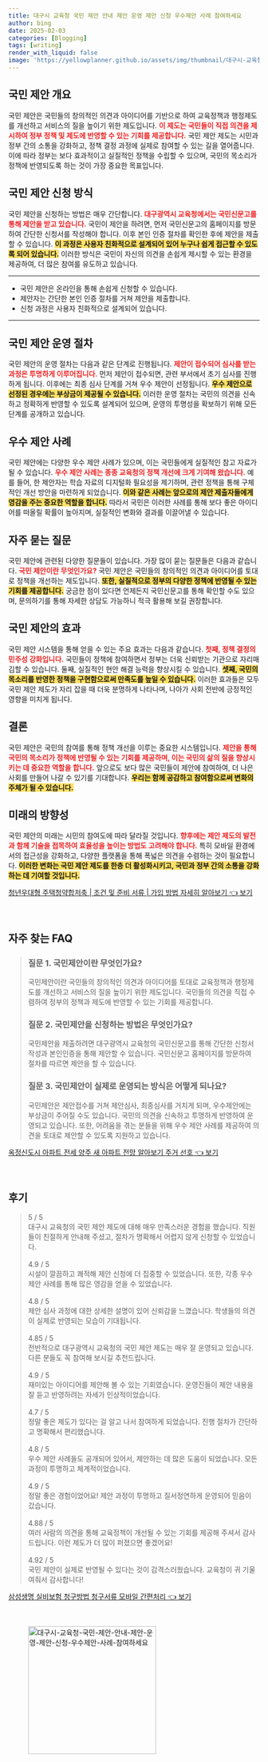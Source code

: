 ```yaml
---
title: 대구시 교육청 국민 제안 안내 제안 운영 제안 신청 우수제안 사례 참여하세요
author: bing
date: 2025-02-03
categories: [Blogging]
tags: [writing]
render_with_liquid: false
image: 'https://yellowplanner.github.io/assets/img/thumbnail/대구시-교육청-국민-제안-안내-제안-운영-제안-신청-우수제안-사례-참여하세요.webp'
---
```



<h2 id='국민 제안 개요'>국민 제안 개요</h2>

<p>국민 제안은 국민들의 창의적인 의견과 아이디어를 기반으로 하여 교육정책과 행정제도를 개선하고 서비스의 질을 높이기 위한 제도입니다. <b><span style="color: #ee2323;">이 제도는 국민들이 직접 의견을 제시하여 정부 정책 및 제도에 반영할 수 있는 기회를 제공합니다.</span></b> 국민 제안 제도는 시민과 정부 간의 소통을 강화하고, 정책 결정 과정에 실제로 참여할 수 있는 길을 열어줍니다. 이에 따라 정부는 보다 효과적이고 실질적인 정책을 수립할 수 있으며, 국민의 목소리가 정책에 반영되도록 하는 것이 가장 중요한 목표입니다.</p>

<h2 id='국민 제안 신청 방식'>국민 제안 신청 방식</h2>

<p>국민 제안을 신청하는 방법은 매우 간단합니다. <b><span style="color: #ee2323;">대구광역시 교육청에서는 국민신문고를 통해 제안을 받고 있습니다.</span></b> 국민이 제안을 하려면, 먼저 국민신문고의 홈페이지를 방문하여 간단한 신청서를 작성해야 합니다. 이후 본인 인증 절차를 확인한 후에 제안을 제출할 수 있습니다. <b><span style="background-color: #ffe066;">이 과정은 사용자 친화적으로 설계되어 있어 누구나 쉽게 접근할 수 있도록 되어 있습니다.</span></b> 이러한 방식은 국민이 자신의 의견을 손쉽게 제시할 수 있는 환경을 제공하여, 더 많은 참여를 유도하고 있습니다.</p>

<hr />

<ul>
    <li>국민 제안은 온라인을 통해 손쉽게 신청할 수 있습니다.</li>
    <li>제안자는 간단한 본인 인증 절차를 거쳐 제안을 제출합니다.</li>
    <li>신청 과정은 사용자 친화적으로 설계되어 있습니다.</li>
</ul>

<hr />

<h2 id='국민 제안 운영 절차'>국민 제안 운영 절차</h2>

<p>국민 제안의 운영 절차는 다음과 같은 단계로 진행됩니다. <b><span style="color: #ee2323;">제안이 접수되어 심사를 받는 과정은 투명하게 이루어집니다.</span></b> 먼저 제안이 접수되면, 관련 부서에서 초기 심사를 진행하게 됩니다. 이후에는 최종 심사 단계를 거쳐 우수 제안이 선정됩니다. <b><span style="background-color: #ffe066;">우수 제안으로 선정된 경우에는 부상금이 제공될 수 있습니다.</span></b> 이러한 운영 절차는 국민의 의견을 신속하고 정확하게 반영할 수 있도록 설계되어 있으며, 운영의 투명성을 확보하기 위해 모든 단계를 공개하고 있습니다.</p>

<h2 id='우수 제안 사례'>우수 제안 사례</h2>

<p>국민 제안에는 다양한 우수 제안 사례가 있으며, 이는 국민들에게 실질적인 참고 자료가 될 수 있습니다. <b><span style="color: #ee2323;">우수 제안 사례는 종종 교육청의 정책 개선에 크게 기여해 왔습니다.</span></b> 예를 들어, 한 제안자는 학습 자료의 디지털화 필요성을 제기하며, 관련 정책을 통해 구체적인 개선 방안을 마련하게 되었습니다. <b><span style="background-color: #ffe066;">이와 같은 사례는 앞으로의 제안 제출자들에게 영감을 주는 중요한 역할을 합니다.</span></b> 따라서 국민은 이러한 사례를 통해 보다 좋은 아이디어를 떠올릴 확률이 높아지며, 실질적인 변화와 결과를 이끌어낼 수 있습니다.</p>

<h2 id='자주 묻는 질문'>자주 묻는 질문</h2>

<p>국민 제안에 관련된 다양한 질문들이 있습니다. 가장 많이 묻는 질문들은 다음과 같습니다. <b><span style="color: #ee2323;">국민 제안이란 무엇인가요?</span></b> 국민 제안은 국민들의 창의적인 의견과 아이디어를 토대로 정책을 개선하는 제도입니다. <b><span style="background-color: #ffe066;">또한, 실질적으로 정부의 다양한 정책에 반영될 수 있는 기회를 제공합니다.</span></b> 궁금한 점이 있다면 언제든지 국민신문고를 통해 확인할 수도 있으며, 문의하기를 통해 자세한 상담도 가능하니 적극 활용해 보길 권장합니다.</p>

<h2 id='국민 제안의 효과'>국민 제안의 효과</h2>

<p>국민 제안 시스템을 통해 얻을 수 있는 주요 효과는 다음과 같습니다. <b><span style="color: #ee2323;">첫째, 정책 결정의 민주성 강화입니다.</span></b> 국민들이 정책에 참여하면서 정부는 더욱 신뢰받는 기관으로 자리매김할 수 있습니다. 둘째, 실질적인 현안 해결 능력을 향상시킬 수 있습니다. <b><span style="background-color: #ffe066;">셋째, 국민의 목소리를 반영한 정책을 구현함으로써 만족도를 높일 수 있습니다.</span></b> 이러한 효과들은 모두 국민 제안 제도가 자리 잡을 때 더욱 분명하게 나타나며, 나아가 사회 전반에 긍정적인 영향을 미치게 됩니다.</p>

<h2 id='결론'>결론</h2>

<p>국민 제안은 국민의 참여를 통해 정책 개선을 이루는 중요한 시스템입니다. <b><span style="color: #ee2323;">제안을 통해 국민의 목소리가 정책에 반영될 수 있는 기회를 제공하며, 이는 국민의 삶의 질을 향상시키는 데 중요한 역할을 합니다.</span></b> 앞으로도 보다 많은 국민들이 제안에 참여하여, 더 나은 사회를 만들어 나갈 수 있기를 기대합니다. <b><span style="background-color: #ffe066;">우리는 함께 공감하고 참여함으로써 변화의 주체가 될 수 있습니다.</span></b></p>

<h2 id='미래의 방향성'>미래의 방향성</h2>

<p>국민 제안의 미래는 시민의 참여도에 따라 달라질 것입니다. <b><span style="color: #ee2323;">향후에는 제안 제도의 발전과 함께 기술을 접목하여 효율성을 높이는 방법도 고려해야 합니다.</span></b> 특히 모바일 환경에서의 접근성을 강화하고, 다양한 플랫폼을 통해 폭넓은 의견을 수렴하는 것이 필요합니다. <b><span style="background-color: #ffe066;">이러한 변화는 국민 제안 제도를 한층 더 활성화시키고, 국민과 정부 간의 소통을 강화하는 데 기여할 것입니다.</span></b></p>


<p><a class="click-button" title="청년우대형 주택청약합저축 | 조건 및 준비 서류 | 가입 방법 자세히 알아보기" href="https://yellowplanner.github.io/posts/%EC%B2%AD%EB%85%84%EC%9A%B0%EB%8C%80%ED%98%95-%EC%A3%BC%ED%83%9D%EC%B2%AD%EC%95%BD%ED%95%A9%EC%A0%80%EC%B6%95-%EC%A1%B0%EA%B1%B4-%EB%B0%8F-%EC%A4%80%EB%B9%84-%EC%84%9C%EB%A5%98-%EA%B0%80%EC%9E%85-%EB%B0%A9%EB%B2%95-%EC%9E%90%EC%84%B8%ED%9E%88-%EC%95%8C%EC%95%84%EB%B3%B4%EA%B8%B0/" rel="dofollow">청년우대형 주택청약합저축 | 조건 및 준비 서류 | 가입 방법 자세히 알아보기 👈 보기</a></p><br>
<h2 id='자주_찾는_FAQ'>자주 찾는 FAQ</h2>
<div itemscope="" itemtype="https://schema.org/FAQPage"> 
<blockquote> 
<div itemscope="" itemprop="mainEntity" itemtype="https://schema.org/Question"> 
<h3 itemprop="name">질문 1. 국민제안이란 무엇인가요? </h3> 
<div itemscope="" itemprop="acceptedAnswer" itemtype="https://schema.org/Answer"> 
<span itemprop="text"> 
<p>국민제안이란 국민들의 창의적인 의견과 아이디어를 토대로 교육정책과 행정제도를 개선하고 서비스의 질을 높이기 위한 제도입니다. 국민들의 의견을 직접 수렴하여 정부의 정책과 제도에 반영할 수 있는 기회를 제공합니다.</p> 
</span> 
</div> 
</div> 
<div itemscope="" itemprop="mainEntity" itemtype="https://schema.org/Question"> 
<h3 itemprop="name">질문 2. 국민제안을 신청하는 방법은 무엇인가요? </h3> 
<div itemscope="" itemprop="acceptedAnswer" itemtype="https://schema.org/Answer"> 
<span itemprop="text"> 
<p>국민제안을 제출하려면 대구광역시 교육청의 국민신문고를 통해 간단한 신청서 작성과 본인인증을 통해 제안할 수 있습니다. 국민신문고 홈페이지를 방문하여 절차를 따르면 제안을 할 수 있습니다.</p> 
</span> 
</div> 
</div> 
<div itemscope="" itemprop="mainEntity" itemtype="https://schema.org/Question"> 
<h3 itemprop="name">질문 3. 국민제안이 실제로 운영되는 방식은 어떻게 되나요?</h3> 
<div itemscope="" itemprop="acceptedAnswer" itemtype="https://schema.org/Answer"> 
<span itemprop="text"> 
<p>국민제안은 제안접수를 거쳐 제안심사, 최종심사를 거치게 되며, 우수제안에는 부상금이 주어질 수도 있습니다. 국민의 의견을 신속하고 투명하게 반영하여 운영되고 있습니다. 또한, 어려움을 겪는 분들을 위해 우수 제안 사례를 제공하여 의견을 토대로 제안할 수 있도록 지원하고 있습니다.</p> 
</span> 
</div> 
</div> 
</blockquote> 
</div>
<p><a class="click-button" title="옥정신도시 아파트 전세 양주 새 아파트 전망 알아보기 주거 선호" href="https://yellowplanner.github.io/posts/%EC%98%A5%EC%A0%95%EC%8B%A0%EB%8F%84%EC%8B%9C-%EC%95%84%ED%8C%8C%ED%8A%B8-%EC%A0%84%EC%84%B8-%EC%96%91%EC%A3%BC-%EC%83%88-%EC%95%84%ED%8C%8C%ED%8A%B8-%EC%A0%84%EB%A7%9D-%EC%95%8C%EC%95%84%EB%B3%B4%EA%B8%B0-%EC%A3%BC%EA%B1%B0-%EC%84%A0%ED%98%B8/" rel="dofollow">옥정신도시 아파트 전세 양주 새 아파트 전망 알아보기 주거 선호 👈 보기</a></p><br>
<h2 id='후기'>후기</h2>
<div itemscope itemtype="https://schema.org/Product">
  <blockquote>
  <div itemprop="review" itemscope itemtype="https://schema.org/Review">
      <div itemprop="reviewRating" itemscope itemtype="https://schema.org/Rating"> <span itemprop="ratingValue">5</span> / <span itemprop="bestRating">5</span> </div>
      <span itemprop="reviewBody">대구시 교육청의 국민 제안 제도에 대해 매우 만족스러운 경험을 했습니다. 직원들이 친절하게 안내해 주셨고, 절차가 명확해서 어렵지 않게 신청할 수 있었습니다.</span>
  </div>
  <br>
  <div itemprop="review" itemscope itemtype="https://schema.org/Review">
      <div itemprop="reviewRating" itemscope itemtype="https://schema.org/Rating"> <span itemprop="ratingValue">4.9</span> / <span itemprop="bestRating">5</span> </div>
      <span itemprop="reviewBody">시설이 깔끔하고 쾌적해 제안 신청에 더 집중할 수 있었습니다. 또한, 각종 우수 제안 사례를 통해 많은 영감을 얻을 수 있었습니다.</span>
  </div>
  <br>
  <div itemprop="review" itemscope itemtype="https://schema.org/Review">
      <div itemprop="reviewRating" itemscope itemtype="https://schema.org/Rating"> <span itemprop="ratingValue">4.8</span> / <span itemprop="bestRating">5</span> </div>
      <span itemprop="reviewBody">제안 심사 과정에 대한 상세한 설명이 있어 신뢰감을 느꼈습니다. 학생들의 의견이 실제로 반영되는 모습이 기대됩니다.</span>
  </div>
  <br>
  <div itemprop="review" itemscope itemtype="https://schema.org/Review">
      <div itemprop="reviewRating" itemscope itemtype="https://schema.org/Rating"> <span itemprop="ratingValue">4.85</span> / <span itemprop="bestRating">5</span> </div>
      <span itemprop="reviewBody">전반적으로 대구광역시 교육청의 국민 제안 제도는 매우 잘 운영되고 있습니다. 다른 분들도 꼭 참여해 보시길 추천드립니다.</span>
  </div>
  <br>
  <div itemprop="review" itemscope itemtype="https://schema.org/Review">
      <div itemprop="reviewRating" itemscope itemtype="https://schema.org/Rating"> <span itemprop="ratingValue">4.9</span> / <span itemprop="bestRating">5</span> </div>
      <span itemprop="reviewBody">재미있는 아이디어를 제안해 볼 수 있는 기회였습니다. 운영진들이 제안 내용을 잘 듣고 반영하려는 자세가 인상적이었습니다.</span>
  </div>
  <br>
  <div itemprop="review" itemscope itemtype="https://schema.org/Review">
      <div itemprop="reviewRating" itemscope itemtype="https://schema.org/Rating"> <span itemprop="ratingValue">4.7</span> / <span itemprop="bestRating">5</span> </div>
      <span itemprop="reviewBody">정말 좋은 제도가 있다는 걸 알고 나서 참여하게 되었습니다. 진행 절차가 간단하고 명확해서 편리했습니다.</span>
  </div>
  <br>
  <div itemprop="review" itemscope itemtype="https://schema.org/Review">
      <div itemprop="reviewRating" itemscope itemtype="https://schema.org/Rating"> <span itemprop="ratingValue">4.8</span> / <span itemprop="bestRating">5</span> </div>
      <span itemprop="reviewBody">우수 제안 사례들도 공개되어 있어서, 제안하는 데 많은 도움이 되었습니다. 모든 과정이 투명하고 체계적이었습니다.</span>
  </div>
  <br>
  <div itemprop="review" itemscope itemtype="https://schema.org/Review">
      <div itemprop="reviewRating" itemscope itemtype="https://schema.org/Rating"> <span itemprop="ratingValue">4.9</span> / <span itemprop="bestRating">5</span> </div>
      <span itemprop="reviewBody">정말 좋은 경험이었어요! 제안 과정이 투명하고 질서정연하게 운영되어 믿음이 갔습니다.</span>
  </div>
  <br>
  <div itemprop="review" itemscope itemtype="https://schema.org/Review">
      <div itemprop="reviewRating" itemscope itemtype="https://schema.org/Rating"> <span itemprop="ratingValue">4.88</span> / <span itemprop="bestRating">5</span> </div>
      <span itemprop="reviewBody">여러 사람의 의견을 통해 교육정책이 개선될 수 있는 기회를 제공해 주셔서 감사드립니다. 이런 제도가 더 많이 퍼졌으면 좋겠어요!</span>
  </div>
  <br>
  <div itemprop="review" itemscope itemtype="https://schema.org/Review">
      <div itemprop="reviewRating" itemscope itemtype="https://schema.org/Rating"> <span itemprop="ratingValue">4.92</span> / <span itemprop="bestRating">5</span> </div>
      <span itemprop="reviewBody">국민 제안이 실제로 반영될 수 있다는 것이 감격스러웠습니다. 교육청이 귀 기울여줘서 감사합니다!</span>
  </div>
  </blockquote>
</div>
<p><a class="click-button" title="삼성생명 실비보험 청구방법 청구서류 모바일 간편처리" href="https://yellowplanner.github.io/posts/%EC%82%BC%EC%84%B1%EC%83%9D%EB%AA%85-%EC%8B%A4%EB%B9%84%EB%B3%B4%ED%97%98-%EC%B2%AD%EA%B5%AC%EB%B0%A9%EB%B2%95-%EC%B2%AD%EA%B5%AC%EC%84%9C%EB%A5%98-%EB%AA%A8%EB%B0%94%EC%9D%BC-%EA%B0%84%ED%8E%B8%EC%B2%98%EB%A6%AC/" rel="dofollow">삼성생명 실비보험 청구방법 청구서류 모바일 간편처리 👈 보기</a></p><br>
<figure class="image"><img src="https://yellowplanner.github.io/assets/img/thumbnail/대구시-교육청-국민-제안-안내-제안-운영-제안-신청-우수제안-사례-참여하세요.webp" alt="대구시-교육청-국민-제안-안내-제안-운영-제안-신청-우수제안-사례-참여하세요" width="256" height="256"></figure>